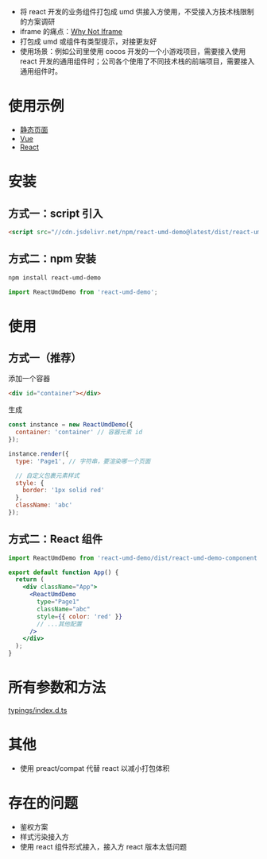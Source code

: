 - 将 react 开发的业务组件打包成 umd 供接入方使用，不受接入方技术栈限制的方案调研
- iframe 的痛点：[Why Not Iframe](https://www.yuque.com/kuitos/gky7yw/gesexv)
- 打包成 umd 或组件有类型提示，对接更友好
- 使用场景：例如公司里使用 cocos 开发的一个小游戏项目，需要接入使用 react 开发的通用组件时；公司各个使用了不同技术栈的前端项目，需要接入通用组件时。

# 使用示例

- [静态页面](https://codesandbox.io/s/react-umd-demo-static-shc61?file=/index.html)
- [Vue](https://codesandbox.io/s/react-umd-demo-vue-hxqhe?file=/src/App.vue)
- [React](https://codesandbox.io/s/react-umd-demo-react-fk63m?file=/src/App.js)

# 安装

## 方式一：script 引入

```html
<script src="//cdn.jsdelivr.net/npm/react-umd-demo@latest/dist/react-umd-demo.js"></script>
```

## 方式二：npm 安装

```sh
npm install react-umd-demo
```

```js
import ReactUmdDemo from 'react-umd-demo';
```

# 使用

## 方式一（推荐）

添加一个容器

```html
<div id="container"></div>
```

生成

```javascript
const instance = new ReactUmdDemo({
  container: 'container' // 容器元素 id
});

instance.render({
  type: 'Page1', // 字符串，要渲染哪一个页面

  // 自定义包裹元素样式
  style: {
    border: '1px solid red'
  },
  className: 'abc'
});
```

## 方式二：React 组件

```jsx
import ReactUmdDemo from 'react-umd-demo/dist/react-umd-demo-component';

export default function App() {
  return (
    <div className="App">
      <ReactUmdDemo
        type="Page1"
        className="abc"
        style={{ color: 'red' }}
        // ...其他配置
      />
    </div>
  );
}
```

# 所有参数和方法

[typings/index.d.ts](https://github.com/qxtang/react-umd-demo/blob/master/typings/index.d.ts)

# 其他

- 使用 preact/compat 代替 react 以减小打包体积

# 存在的问题

- 鉴权方案
- 样式污染接入方
- 使用 react 组件形式接入，接入方 react 版本太低问题
